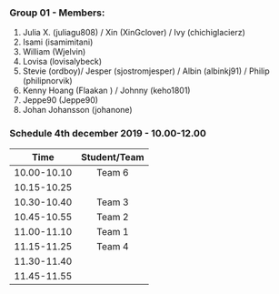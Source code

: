 ### Group 01 - Members:
1. Julia X. (juliagu808) / Xin (XinGclover) / Ivy (chichiglacierz)
2. Isami (isamimitani)
3. William (Wjelvin)
4. Lovisa (lovisalybeck)
5. Stevie (ordboy)/ Jesper (sjostromjesper) / Albin (albinkj91) / Philip (philipnorvik)
6. Kenny Hoang (Flaakan ) / Johnny (keho1801)
7. Jeppe90 (Jeppe90)
8. Johan Johansson (johanone)

### Schedule 4th december 2019 - 10.00-12.00

| Time        |  Student/Team | 
|-------------|:-------------:|
| 10.00-10.10 |  Team 6       |
| 10.15-10.25 |               |
| 10.30-10.40 |  Team 3       |
| 10.45-10.55 |  Team 2       |
| 11.00-11.10 |  Team 1       |
| 11.15-11.25 |  Team 4       |
| 11.30-11.40 |               |
| 11.45-11.55 |               |

